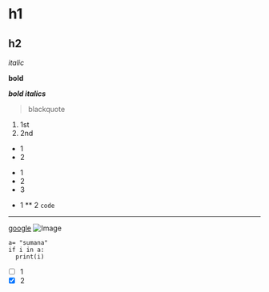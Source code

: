 # h1
## h2
*italic*

**bold**

***bold italics***
> blackquote
1. 1st
2. 2nd
- 1
- 2
+ 1
+ 2
+ 3
* 1
** 2
`code`
---
[google](https://google.com)
![Image](https://static.vecteezy.com/system/resources/previews/022/448/291/large_2x/save-earth-day-poster-environment-day-nature-green-ai-generative-glossy-background-images-tree-and-water-free-photo.jpg)
```
a= "sumana"
if i in a:
  print(i)
```
- [ ] 1
- [X] 2
